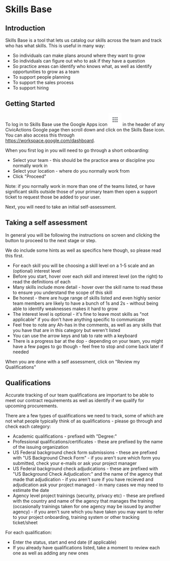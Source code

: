 # Skills Base

## Introduction

Skills Base is a tool that lets us catalog our skills across the team and track who has what skills. This is useful in many way:

- So individuals can make plans around where they want to grow
- So individuals can figure out who to ask if they have a question
- So practice areas can identify who knows what, as well as identify opportunities to grow as a team
- To support people planning
- To support the sales process
- To support hiring

## Getting Started

To log in to Skills Base use the Google Apps icon ![Google Apps icon](../../images/gsuite.png) in the header of any CivicActions Google page then scroll down and click on the Skills Base icon. You can also access this through https://workspace.google.com/dashboard.

When you first log in you will need to go through a short onboarding:

- Select your team - this should be the practice area or discipline you normally work in
- Select your location - where do you normally work from
- Click "Proceed"

Note: if you normally work in more than one of the teams listed, or have significant skills outside those of your primary team then open a support ticket to request those be added to your user.

Next, you will need to take an initial self-assessment.

## Taking a self assessment

In general you will be following the instructions on screen and clicking the button to proceed to the next stage or step.

We do include some hints as well as specifics here though, so please read this first.

- For each skill you will be choosing a skill level on a 1-5 scale and an (optional) interest level
- Before you start, hover over each skill and interest level (on the right) to read the definitions of each
- Many skills include more detail - hover over the skill name to read these to ensure you understand the scope of this skill
- Be honest - there are huge range of skills listed and even highly senior team members are likely to have a bunch of 1s and 2s - without being able to identify weaknesses makes it hard to grow
- The interest level is optional - it's fine to leave most skills as "not applicable" if you don't have anything specific to communicate
- Feel free to note any Ah-has in the comments, as well as any skills that you have that are in this category but weren't listed
- You can use the arrow keys and tab to rate with a keyboard
- There is a progress bar at the dop - depending on your team, you might have a few pages to go though - feel free to stop and come back later if needed

When you are done with a self assessment, click on "Review my Qualifications"

## Qualifications

Accurate tracking of our team qualifications are important to be able to meet our contract requirements as well as identify if we qualify for upcoming procurements.

There are a few types of qualifications we need to track, some of which are not what people typically think of as qualifications - please go through and check each category:

- Academic qualifications - prefixed with "Degree:"
- Professional qualifications/certificates - these are prefixed by the name of the issuing organization
- US Federal background check form submissions - these are prefixed with "US Background Check Form" - if you aren't sure which form you submitted, check your e-mails or ask your project manager
- US Federal background check adjudications - these are prefixed with "US Background Check Adjudication:" and the name of the agency that made that adjudication - if you aren't sure if you have recieved and adjudication ask your project managed - in many cases we may need to estimate the date
- Agency level project trainings (security, privacy etc) - these are prefixed with the country and name of the agency that manages the training (occasionally trainings taken for one agency may be issued by another agency) - if you aren't sure which you have taken you may want to refer to your project onboarding, training system or other tracking ticket/sheet

For each qualification:

- Enter the status, start and end date (if applicable)
- If you already have qualifications listed, take a moment to review each one as well as adding any new ones

